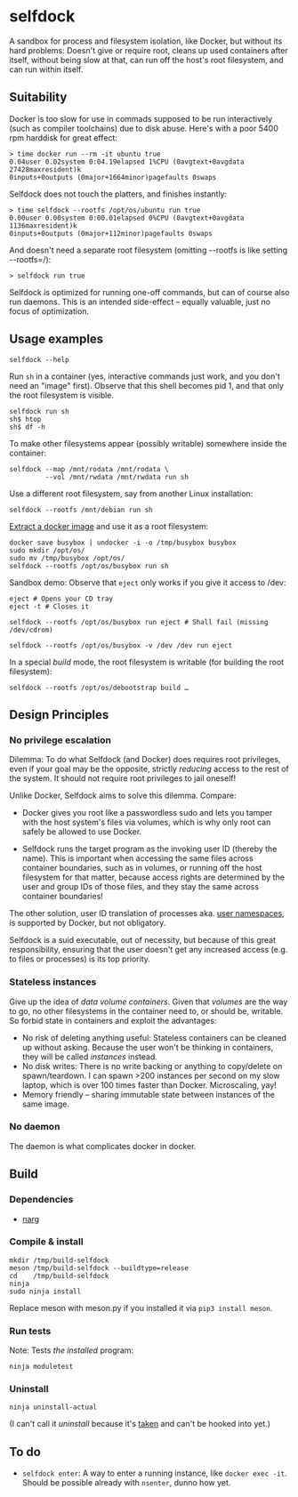 # selfdock
A sandbox for process and filesystem isolation, like Docker, but without its hard problems:
Doesn't give or require root,
cleans up used containers after itself,
without being slow at that,
can run off the host's root filesystem,
and can run within itself.

## Suitability
Docker is too slow for use in commads supposed to be run interactively (such as compiler toolchains) due to disk abuse. Here's with a poor 5400 rpm harddisk for great effect:

    > time docker run --rm -it ubuntu true
    0.04user 0.02system 0:04.19elapsed 1%CPU (0avgtext+0avgdata 27428maxresident)k
    0inputs+0outputs (0major+1664minor)pagefaults 0swaps

Selfdock does not touch the platters, and finishes instantly:

    > time selfdock --rootfs /opt/os/ubuntu run true
    0.00user 0.00system 0:00.01elapsed 0%CPU (0avgtext+0avgdata 1136maxresident)k
    0inputs+0outputs (0major+112minor)pagefaults 0swaps

And doesn't need a separate root filesystem (omitting --rootfs is like setting --rootfs=/):

    > selfdock run true

Selfdock is optimized for running one-off commands, but can of course also run daemons.
This is an intended side-effect – equally valuable, just no focus of optimization.

## Usage examples

    selfdock --help

Run `sh` in a container (yes, interactive commands just work, and you don't need an "image" first).
Observe that this shell becomes pid 1, and that only the root filesystem is visible.

    selfdock run sh
    sh$ htop
    sh$ df -h

To make other filesystems appear (possibly writable) somewhere inside the container:

    selfdock --map /mnt/rodata /mnt/rodata \
             --vol /mnt/rwdata /mnt/rwdata run sh

Use a different root filesystem, say from another Linux installation:

    selfdock --rootfs /mnt/debian run sh

[Extract a docker image](https://github.com/larsks/undocker) and use it as a root filesystem:

    docker save busybox | undocker -i -o /tmp/busybox busybox
    sudo mkdir /opt/os/
    sudo mv /tmp/busybox /opt/os/
    selfdock --rootfs /opt/os/busybox run sh

Sandbox demo: Observe that `eject` only works if you give it access to /dev:

    eject # Opens your CD tray
    eject -t # Closes it

    selfdock --rootfs /opt/os/busybox run eject # Shall fail (missing /dev/cdrom)

    selfdock --rootfs /opt/os/busybox -v /dev /dev run eject

In a special *build* mode, the root filesystem is writable (for building the root filesystem):

    selfdock --rootfs /opt/os/debootstrap build …

## Design Principles
### No privilege escalation
Dilemma: To do what Selfdock (and Docker) does requires root privileges,
even if your goal may be the opposite,
strictly *reducing* access to the rest of the system.
It should not require root privileges to jail oneself!

Unlike Docker, Selfdock aims to solve this dilemma. Compare:

* Docker gives you root like a passwordless sudo
and lets you tamper with the host system's files via volumes,
which is why only root can safely be allowed to use Docker.

* Selfdock runs the target program as the invoking user ID (thereby the name).
This is important when accessing the same files across container boundaries,
such as in volumes, or running off the host filesystem for that matter,
because access rights are determined by the user and group IDs of those files,
and they stay the same across container boundaries!

The other solution, user ID translation of processes aka.
[user namespaces](https://blog.yadutaf.fr/2016/04/14/docker-for-your-users-introducing-user-namespace/),
is supported by Docker, but not obligatory.

Selfdock is a suid executable, out of necessity,
but because of this great responsibility,
ensuring that the user doesn't get any increased access
(e.g. to files or processes) is its top priority.

### Stateless instances
Give up the idea of *data volume containers*. Given that *volumes* are the way to go,
no other filesystems in the container need to, or should be, writable. So forbid state in containers and exploit the advantages:
* No risk of deleting anything useful: Stateless containers can be cleaned up without asking. Because the user won't be thinking in containers, they will be called *instances* instead.
* No disk writes: There is no write backing or anything to copy/delete on spawn/teardown. I can spawn >200 instances per second on my slow laptop, which is over 100 times faster than Docker. Microscaling, yay!
* Memory friendly – sharing immutable state between instances of the same image.

### No daemon
The daemon is what complicates docker in docker.

## Build
### Dependencies
* [narg](https://github.com/anordal/narg)

### Compile & install

    mkdir /tmp/build-selfdock
    meson /tmp/build-selfdock --buildtype=release
    cd    /tmp/build-selfdock
    ninja
    sudo ninja install

Replace meson with meson.py if you installed it via `pip3 install meson`.

### Run tests

Note: Tests *the installed* program:

    ninja moduletest

### Uninstall

    ninja uninstall-actual

(I can't call it *uninstall* because it's [taken](https://github.com/mesonbuild/meson/issues/753) and can't be hooked into yet.)

## To do
* `selfdock enter`: A way to enter a running instance, like `docker exec -it`. Should be possible already with `nsenter`, dunno how yet.
